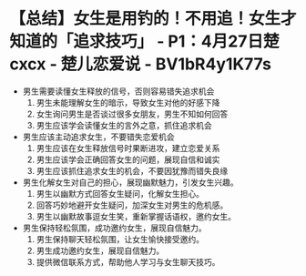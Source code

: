 # 【总结】女生是用钓的！不用追！女生才知道的「追求技巧」 - P1：4月27日楚cxcx - 楚儿恋爱说 - BV1bR4y1K77s

-   男生需要读懂女生释放的信号，否则容易错失追求机会
    1.  男生未能理解女生的暗示，导致女生对他的好感下降
    2.  女生询问男生是否谈过很多女朋友，男生不知如何回答
    3.  男生应该学会读懂女生的言外之意，抓住追求机会
-   男生应该主动追求女生，不要错失恋爱机会
    1.  男生应该在女生释放信号时果断进攻，建立恋爱关系
    2.  男生应该学会正确回答女生的问题，展现自信和诚实
    3.  男生应该抓住追求女生的机会，不要因犹豫而错失良缘
-   男生化解女生对自己的担心，展现幽默魅力，引发女生兴趣。
    1.  男生以幽默方式回答女生疑问，化解女生担心。
    2.  回答巧妙地避开女生疑问，加深女生对男生的危机感。
    3.  男生以幽默故事逗女生笑，重新掌握话语权，邀约女生。
-   男生保持轻松氛围，成功邀约女生，展现自信魅力。
    1.  男生保持聊天轻松氛围，让女生愉快接受邀约。
    2.  男生成功邀约女生，展现自信魅力。
    3.  提供微信联系方式，帮助他人学习与女生聊天技巧。